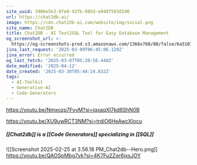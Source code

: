 ```yaml
---
site_uuid: 3986e5b3-8fe0-42fb-985d-e048f503d190
url: https://chat2db.ai/
image: https://cdn.chat2db-ai.com/website/img/social.png
site_name: Chat2DB
title: Chat2DB - AI Text2SQL Tool for Easy Database Management
og_screenshot_url: >-
  https://og-screenshots-prod.s3.amazonaws.com/1366x768/80/false/6a5107dd24e9b0bea7d82ca993c4b9ae37942666373f70cd2f33e8126a415dc9.jpeg
jina_last_request: '2025-03-09T06:45:06.120Z'
jina_error: Error occurred
og_last_fetch: '2025-03-07T05:20:56.440Z'
date_modified: '2025-04-12'
date_created: '2025-03-30T05:44:14.832Z'
tags:
  - AI-Toolkit
  - Generative-AI
  - Code-Generators
---
```























































































































































































































































































































































































































https://youtu.be/Nmxozp7FyvM?si=iqxaqXI7kd6ShN0B

https://youtu.be/XU9uwRCT3NM?si=trdiO6HeAwcXIocu

##### [[Chat2db]] is a [[Code Generators]] specializing in [[SQL]]
![[Screenshot 2025-02-25 at 3.56.18 PM_Chat2db--Hero.png]]
https://youtu.be/QAOSpMbg7yk?si=4K7Fu2Zqr6jxsJOY